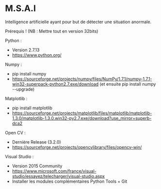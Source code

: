 ﻿# M.S.A.I
Intelligence artificielle ayant pour but de détecter une situation anormale.

Prérequis ! (NB : Mettre tout en version 32bits)

Python :
- Version 2.7.13
- https://www.python.org/

Numpy :
- pip install numpy
- https://sourceforge.net/projects/numpy/files/NumPy/1.7.1/numpy-1.7.1-win32-superpack-python2.7.exe/download (et ensuite pip install numpy --upgrade)

Matplotlib :
- pip install matplotlib
- https://sourceforge.net/projects/matplotlib/files/matplotlib/matplotlib-1.3.0/matplotlib-1.3.0.win32-py2.7.exe/download?use_mirror=superb-dca2

Open CV : 
- Dernière Release (3.2.0)
- https://sourceforge.net/projects/opencvlibrary/files/opencv-win/

Visual Studio :
- Version 2015 Community
- https://www.microsoft.com/france/visual-studio/essayez/telecharger/visual-studio.aspx
- Installer les modules complémentaires Python Tools + Git
